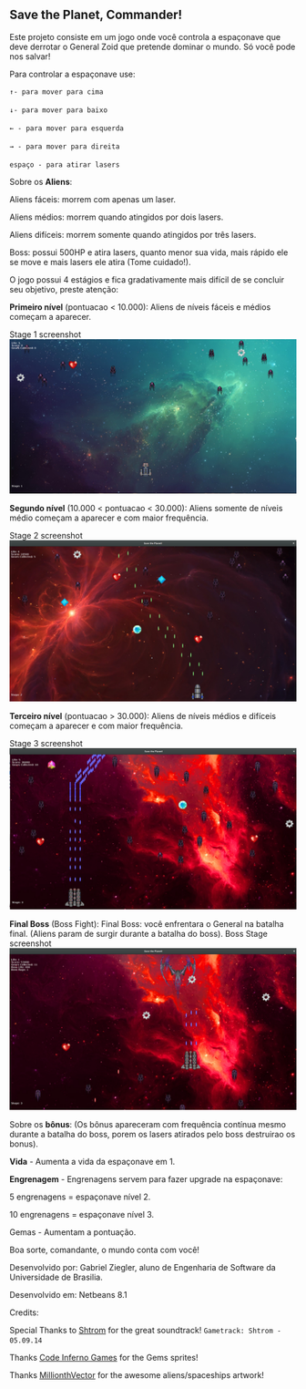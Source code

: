 ## Save the Planet, Commander!

Este projeto consiste em um jogo onde você controla a espaçonave que deve derrotar o  General Zoid que pretende dominar o mundo. Só você pode nos salvar! 
 
Para controlar a espaçonave use:
```
↑- para mover para cima
 
↓- para mover para baixo
 
← - para mover para esquerda
 
→ - para mover para direita

espaço - para atirar lasers
```

Sobre os **Aliens**:

Aliens fáceis: morrem com apenas um laser.

Aliens médios: morrem quando atingidos por dois lasers.

Aliens difíceis: morrem somente quando atingidos por três lasers.

Boss: possui 500HP e atira lasers, quanto menor sua vida, mais rápido ele se move e mais lasers ele atira (Tome cuidado!).

O jogo possui 4 estágios e fica gradativamente mais difícil de se concluir seu objetivo, preste atenção:

**Primeiro nível** (pontuacao < 10.000): 
	Aliens de níveis fáceis e médios começam a aparecer.
	
Stage 1 screenshot ![](./images/screenshots/stage1.png)

**Segundo nível** (10.000 < pontuacao < 30.000):
	Aliens somente de níveis médio começam a aparecer e com maior frequência.
	
Stage 2 screenshot ![](./images/screenshots/stage2.png)

**Terceiro nível** (pontuacao > 30.000): 
	Aliens de níveis médios e difíceis começam a aparecer e com maior frequência.
	
Stage 3 screenshot ![](./images/screenshots/stage3.png)

**Final Boss** (Boss Fight):
	Final Boss: você enfrentara o General na batalha final. (Aliens param de surgir durante a batalha do boss).
Boss Stage screenshot ![](./images/screenshots/boss.png) 

Sobre os **bônus**:
(Os bônus apareceram com frequência contínua mesmo durante a batalha do boss, porem os lasers atirados pelo boss destruirao os bonus).

**Vida** - Aumenta a vida da espaçonave em 1.

**Engrenagem** - Engrenagens servem para fazer upgrade na espaçonave:

5 engrenagens = espaçonave nível 2.

10 engrenagens = espaçonave nível 3.

Gemas - Aumentam a pontuação.
 
Boa sorte, comandante, o mundo conta com você!

Desenvolvido por: Gabriel Ziegler, aluno de Engenharia de Software da Universidade de Brasilia.

Desenvolvido em: Netbeans 8.1



Credits:

Special Thanks to [Shtrom](https://soundcloud.com/shtrom/) for the great soundtrack!
```Gametrack: Shtrom - 05.09.14``` 

Thanks [Code Inferno Games](codeinferno.com) for the Gems sprites!

Thanks [MillionthVector](http://millionthvector.blogspot.com.br/) for the awesome aliens/spaceships artwork!
